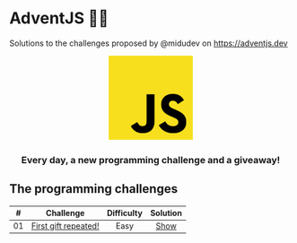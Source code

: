 # AdventJS 🎄🎅

Solutions to the challenges proposed by @midudev on https://adventjs.dev

<div align="center">
    <img src="./assets/javascript_logo.svg" width="150px" height="150px">
    <h3>Every day, a new programming challenge and a giveaway!</h3>
</div>

<!-- TODO: Botones de los años 2021, 2022 y 2023 -->

## The programming challenges

|  #  |                                       Challenge                        | Difficulty |               Solution                  |
| :-: | :--------------------------------------------------------------------: | :--------: | :-------------------------------------: |
| 01  | [First gift repeated!](./2023/challenge-01)              | Easy       | [Show](./2023/challenge-01/challenge01.js) |